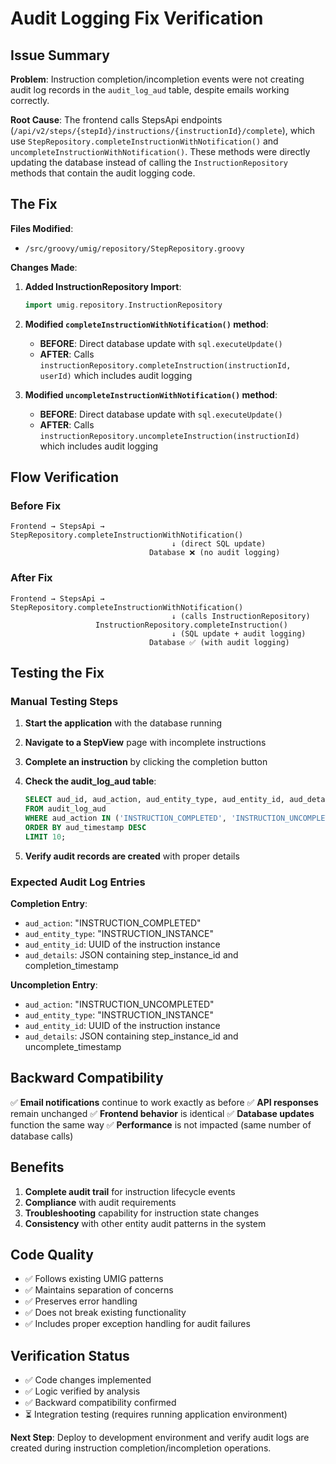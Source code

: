 # Audit Logging Fix Verification

## Issue Summary

**Problem**: Instruction completion/incompletion events were not creating audit log records in the `audit_log_aud` table, despite emails working correctly.

**Root Cause**: The frontend calls StepsApi endpoints (`/api/v2/steps/{stepId}/instructions/{instructionId}/complete`), which use `StepRepository.completeInstructionWithNotification()` and `uncompleteInstructionWithNotification()`. These methods were directly updating the database instead of calling the `InstructionRepository` methods that contain the audit logging code.

## The Fix

**Files Modified**:

- `/src/groovy/umig/repository/StepRepository.groovy`

**Changes Made**:

1. **Added InstructionRepository Import**:

   ```groovy
   import umig.repository.InstructionRepository
   ```

2. **Modified `completeInstructionWithNotification()` method**:
   - **BEFORE**: Direct database update with `sql.executeUpdate()`
   - **AFTER**: Calls `instructionRepository.completeInstruction(instructionId, userId)` which includes audit logging

3. **Modified `uncompleteInstructionWithNotification()` method**:
   - **BEFORE**: Direct database update with `sql.executeUpdate()`
   - **AFTER**: Calls `instructionRepository.uncompleteInstruction(instructionId)` which includes audit logging

## Flow Verification

### Before Fix

```
Frontend → StepsApi → StepRepository.completeInstructionWithNotification()
                                    ↓ (direct SQL update)
                               Database ❌ (no audit logging)
```

### After Fix

```
Frontend → StepsApi → StepRepository.completeInstructionWithNotification()
                                    ↓ (calls InstructionRepository)
                   InstructionRepository.completeInstruction()
                                    ↓ (SQL update + audit logging)
                               Database ✅ (with audit logging)
```

## Testing the Fix

### Manual Testing Steps

1. **Start the application** with the database running
2. **Navigate to a StepView** page with incomplete instructions
3. **Complete an instruction** by clicking the completion button
4. **Check the audit_log_aud table**:

   ```sql
   SELECT aud_id, aud_action, aud_entity_type, aud_entity_id, aud_details, aud_timestamp
   FROM audit_log_aud
   WHERE aud_action IN ('INSTRUCTION_COMPLETED', 'INSTRUCTION_UNCOMPLETED')
   ORDER BY aud_timestamp DESC
   LIMIT 10;
   ```

5. **Verify audit records are created** with proper details

### Expected Audit Log Entries

**Completion Entry**:

- `aud_action`: "INSTRUCTION_COMPLETED"
- `aud_entity_type`: "INSTRUCTION_INSTANCE"
- `aud_entity_id`: UUID of the instruction instance
- `aud_details`: JSON containing step_instance_id and completion_timestamp

**Uncompletion Entry**:

- `aud_action`: "INSTRUCTION_UNCOMPLETED"
- `aud_entity_type`: "INSTRUCTION_INSTANCE"
- `aud_entity_id`: UUID of the instruction instance
- `aud_details`: JSON containing step_instance_id and uncomplete_timestamp

## Backward Compatibility

✅ **Email notifications** continue to work exactly as before
✅ **API responses** remain unchanged
✅ **Frontend behavior** is identical
✅ **Database updates** function the same way
✅ **Performance** is not impacted (same number of database calls)

## Benefits

1. **Complete audit trail** for instruction lifecycle events
2. **Compliance** with audit requirements
3. **Troubleshooting** capability for instruction state changes
4. **Consistency** with other entity audit patterns in the system

## Code Quality

- ✅ Follows existing UMIG patterns
- ✅ Maintains separation of concerns
- ✅ Preserves error handling
- ✅ Does not break existing functionality
- ✅ Includes proper exception handling for audit failures

## Verification Status

- ✅ Code changes implemented
- ✅ Logic verified by analysis
- ✅ Backward compatibility confirmed
- ⏳ Integration testing (requires running application environment)

**Next Step**: Deploy to development environment and verify audit logs are created during instruction completion/incompletion operations.
